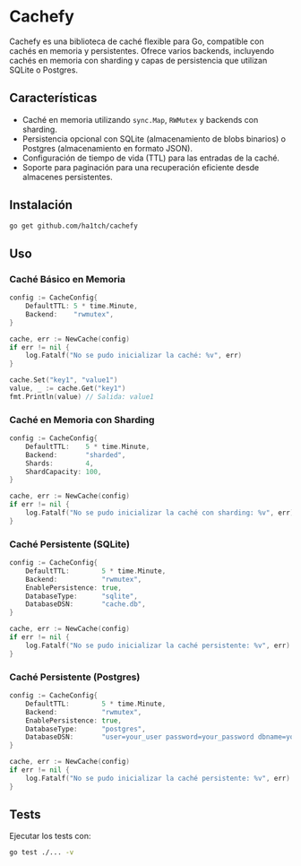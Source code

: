 # Cachefy

Cachefy es una biblioteca de caché flexible para Go, compatible con cachés en memoria y persistentes. Ofrece varios backends, incluyendo cachés en memoria con sharding y capas de persistencia que utilizan SQLite o Postgres.

## Características

- Caché en memoria utilizando `sync.Map`, `RWMutex` y backends con sharding.
- Persistencia opcional con SQLite (almacenamiento de blobs binarios) o Postgres (almacenamiento en formato JSON).
- Configuración de tiempo de vida (TTL) para las entradas de la caché.
- Soporte para paginación para una recuperación eficiente desde almacenes persistentes.

## Instalación

```bash
go get github.com/ha1tch/cachefy
```

## Uso

### Caché Básico en Memoria

```go
config := CacheConfig{
    DefaultTTL: 5 * time.Minute,
    Backend:    "rwmutex",
}

cache, err := NewCache(config)
if err != nil {
    log.Fatalf("No se pudo inicializar la caché: %v", err)
}

cache.Set("key1", "value1")
value, _ := cache.Get("key1")
fmt.Println(value) // Salida: value1
```

### Caché en Memoria con Sharding

```go
config := CacheConfig{
    DefaultTTL:    5 * time.Minute,
    Backend:       "sharded",
    Shards:        4,
    ShardCapacity: 100,
}

cache, err := NewCache(config)
if err != nil {
    log.Fatalf("No se pudo inicializar la caché con sharding: %v", err)
}
```

### Caché Persistente (SQLite)

```go
config := CacheConfig{
    DefaultTTL:        5 * time.Minute,
    Backend:           "rwmutex",
    EnablePersistence: true,
    DatabaseType:      "sqlite",
    DatabaseDSN:       "cache.db",
}

cache, err := NewCache(config)
if err != nil {
    log.Fatalf("No se pudo inicializar la caché persistente: %v", err)
}
```

### Caché Persistente (Postgres)

```go
config := CacheConfig{
    DefaultTTL:        5 * time.Minute,
    Backend:           "rwmutex",
    EnablePersistence: true,
    DatabaseType:      "postgres",
    DatabaseDSN:       "user=your_user password=your_password dbname=your_db sslmode=disable",
}

cache, err := NewCache(config)
if err != nil {
    log.Fatalf("No se pudo inicializar la caché persistente: %v", err)
}
```

## Tests

Ejecutar los tests con:
```bash
go test ./... -v
```

